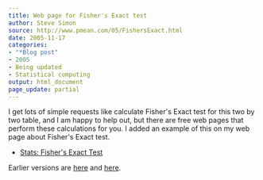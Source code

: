 ```yaml
---
title: Web page for Fisher's Exact test
author: Steve Simon
source: http://www.pmean.com/05/FishersExact.html
date: 2005-11-17
categories:
- "*Blog post"
- 2005
- Being updated
- Statistical computing
output: html_document
page_update: partial
---
```

I get lots of simple requests like calculate Fisher's Exact test for
this two by two table, and I am happy to help out, but there are free
web pages that perform these calculations for you. I added an example of
this on my web page about Fisher's Exact test.

- [Stats: Fisher's Exact Test](../ask/fishers.asp)

Earlier versions are [here][sim1] and [here][sim2].


[sim1]: http://www.pmean.com/05/FishersExact.html
[sim2]: http://new.pmean.com/fishers-exact-web-pages/
